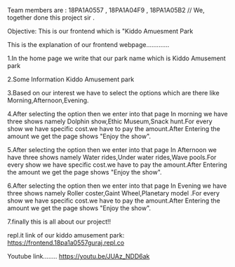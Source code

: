 Team members are : 18PA1A0557 , 18PA1A04F9 , 18PA1A05B2 // We, together done this project sir .

Objective: This is our frontend which is "Kiddo Amuesment Park

This is the explanation of our frontend webpage.............

1.In the home page we write that our park name which is Kiddo Amusement park

2.Some Information Kiddo Amusement park

3.Based on our interest we have to select the options which are there like Morning,Afternoon,Evening.
 
4.After selecting the option then we enter into that page 
          In morning we have three shows namely Dolphin show,Ethic Museum,Snack hunt.For every show we have specific cost.we have to pay the amount.After Entering the amount we get the page shows "Enjoy the show".
          
5.After selecting the option then we enter into that page 
          In Afternoon we have three shows namely Water rides,Under water rides,Wave pools.For every show we have specific cost.we have to pay the amount.After Entering the amount we get the page shows "Enjoy the show".
          
6.After selecting the option then we enter into that page 
          In Evening we have three shows namely Roller coster,Gaint Wheel,Planetary model .For every show we have specific cost.we have to pay the amount.After Entering the amount we get the page shows "Enjoy the show".
      
7.finally this is all about our project!!
 
 
 repl.it link of our kiddo amusement park:
              https://frontend.18pa1a0557guraj.repl.co
   
   
 Youtube link........
 https://youtu.be/JUAz_NDD6ak
          
          

